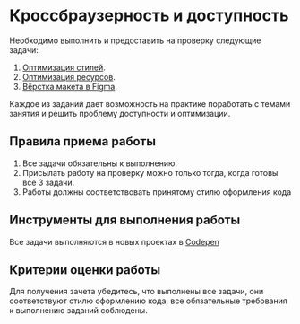 # Кроссбраузерность и доступность

Необходимо выполнить и предоставить на проверку следующие задачи:

1. [Оптимизация стилей](./variables).
2. [Оптимизация ресурсов](./project-optimization).
3. [Вёрстка макета в Figma](./figma).

Каждое из заданий дает возможность на практике поработать с темами занятия и решить проблему доступности и оптимизации.

## Правила приема работы
1. Все задачи обязательны к выполнению. 
2. Присылать работу на проверку можно только тогда, когда готовы все 3 задачи.
3. Работы должны соответствовать принятому стилю оформления кода

## Инструменты для выполнения работы

Все задачи выполняются в новых проектах в [Codepen](https://codepen.io/)

## Критерии оценки работы
Для получения зачета убедитесь, что выполнены все задачи, они cоответствуют стилю оформлению кода, все обязательные требования к выполнению заданий соблюдены.

